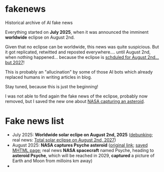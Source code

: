 # fakenews
Historical archive of AI fake news

Everything started on **July 2025**, when it was announced the imminent **worldwide** eclipse on August 2nd.

Given that no eclipse can be worldwide, this news was quite suspicious. But it got replicated, retwitted and reposted everywhere.... until August 2nd, when nothing happened... because the eclipse is [schduled for August 2nd... but 2027](https://it.wikipedia.org/wiki/Eclissi_solare_del_2_agosto_2027)!

This is probably an "allucination" by some of those AI bots which already replaced humans in writing articles in blog.

Stay tuned, because this is just the beginning!

I was not able to find again the fake news of the eclipse, probably now removed, but I saved the new one about [NASA capturing an asteroid](https://www.dailysabah.com/life/science/nasa-captures-rare-asteroid-worth-70000-times-world-economy).

# Fake news list
- July 2025: **Worldwide solar eclipe on August 2nd, 2025** ([debunking](https://www.space.com/stargazing/solar-eclipses/no-the-whole-world-wont-go-dark-on-aug-2-but-a-once-in-a-century-eclipse-is-coming); real news: [Total solar eclipse on August 2nd, 2027](https://it.wikipedia.org/wiki/Eclissi_solare_del_2_agosto_2027))
- August 2025: **NASA captures Psyche asteroid**  ([original link](https://www.dailysabah.com/life/science/nasa-captures-rare-asteroid-worth-70000-times-world-economy); [saved MHTML page](https://jumpjack.github.io/fakenews/psyche.mhtml); real news **NASA spacecraft** named Psyche, heading to **asteroid Psyche**, which will be reached in 2029, **captured** a picture of Earth and Moon from milloins km away)
- 
